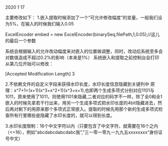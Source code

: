 2020 1 17

主要修改如下：
1.嵌入提取时候添加了一个“可允许修改幅度”的变量，一般我们设为5%，在输入的时候我们输入0.05

ExcelEncoder embed = new ExcelEncoder(binarySeq,filePath,1,0.05);//这儿的最后一个参数

系统会根据输入的允许改动幅度来对嵌入的位置做调整，同时，改动后系统至多会对数值造成不超过0.2%的影响（本来是1%）
系统嵌入和提取之前控制台会打印从第几位开始可以修改：

[Accepted Modification Length] 3

2.不依赖文件的自定义字段来获得水印长度，水印长度信息隐藏到关键列中
原理：x^7+1=(x+1)(x^3+x^2+1)(x^3+x+1),也即两个生成多项式分别对应1101与1011，原来使用了1011，则使用1101来隐藏,二者对应的码字不一样，除了全0和全1
    嵌入的时候先拿若干行出来，用另一个生成多项式把水印长度的4bit隐藏进去，然后再对剩下的用原来那个多项式正常嵌入。提取的时候先用那个新的生成多项式检查所有行里哪些是隐藏了水印长度的，就可以得到长度。


3.水印长度限制：16个中文字符以内（只要包含了中文字符，就需要在16个之内（<=16），例如“abcdabcdabcdabc我”,”三一零一零九一九九五xxxxxxxx“身份证号中文）
 